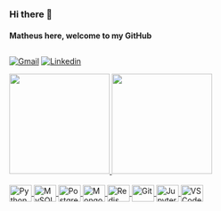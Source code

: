 ### Hi there 👋
#### Matheus here, welcome to my GitHub
##


[![Gmail](https://img.shields.io/badge/Gmail-D14836?style=for-the-badge&logo=gmail&logoColor=white)](https://mail.google.com/mail/u/0/?tab=rm&ogbl#inbox?compose=GTvVlcSDbtzRPfDwZbBbGbwDGPTvfdpbBvKNGfcpsrFVLfFFDnhSsCHRnPdDWtDLqXNmZDDPVbJfm)
[![Linkedin](https://img.shields.io/badge/LinkedIn-0077B5?style=for-the-badge&logo=linkedin&logoColor=white)](https://www.linkedin.com/in/matheus-bragan%C3%A7a-300145166/)

<div>
  <a href="https://github.com/matbragan">
  <img height="180em" src="https://github-readme-stats.vercel.app/api?username=matbragan&show_icons=true&theme=dark&include_all_commits=true&count_private=true">
  <img height="180em" src="https://github-readme-stats.vercel.app/api/top-langs/?username=matbragan&show_icons=true&theme=dark">
</div>

<br>

<div>
  <img align="center" alt="Python" height="30" width="40" src="https://cdn.jsdelivr.net/gh/devicons/devicon/icons/python/python-original.svg">
  <img align="center" alt="MySQL" height="30" width="40" src="https://cdn.jsdelivr.net/gh/devicons/devicon/icons/mysql/mysql-original.svg">
  <img align="center" alt="Postgres" height="30" width="40" src="https://cdn.jsdelivr.net/gh/devicons/devicon/icons/postgresql/postgresql-original.svg">
  <img align="center" alt="MongoDB" height="30" width="40" src="https://cdn.jsdelivr.net/gh/devicons/devicon/icons/mongodb/mongodb-original.svg">
  <img align="center" alt="Redis" height="30" width="40" src="https://cdn.jsdelivr.net/gh/devicons/devicon/icons/redis/redis-original.svg">
  <img align="center" alt="Git" height="30" width="40" src="https://cdn.jsdelivr.net/gh/devicons/devicon/icons/git/git-original.svg">
  <img align="center" alt="Jupyter" height="30" width="40" src="https://cdn.jsdelivr.net/gh/devicons/devicon/icons/jupyter/jupyter-original-wordmark.svg">
  <img align="center" alt="VSCode" height="30" width="40" src="https://cdn.jsdelivr.net/gh/devicons/devicon/icons/vscode/vscode-original.svg">  
</div>        

<!--
**matbragan/matbragan** is a ✨ _special_ ✨ repository because its `README.md` (this file) appears on your GitHub profile.

Here are some ideas to get you started:

- 🔭 I’m currently working on ...
- 🌱 I’m currently learning ...
- 👯 I’m looking to collaborate on ...
- 🤔 I’m looking for help with ...
- 💬 Ask me about ...
- 📫 How to reach me: ...
- 😄 Pronouns: ...
- ⚡ Fun fact: ...
-->
